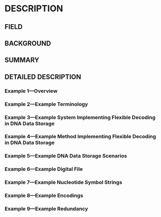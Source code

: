 # DESCRIPTION

## FIELD

## BACKGROUND

## SUMMARY

## DETAILED DESCRIPTION

### Example 1—Overview

### Example 2—Example Terminology

### Example 3—Example System Implementing Flexible Decoding in DNA Data Storage

### Example 4—Example Method Implementing Flexible Decoding in DNA Data Storage

### Example 5—Example DNA Data Storage Scenarios

### Example 6—Example Digital File

### Example 7—Example Nucleotide Symbol Strings

### Example 8—Example Encodings

### Example 9—Example Redundancy


